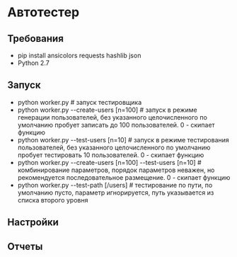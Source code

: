 Автотестер
=
Требования
-
+ pip install ansicolors requests hashlib json
+ Python 2.7

Запуск
-
+ python worker.py # запуск тестировщика
+ python worker.py --create-users [n=100] # запуск в режиме генерации пользователей, без указанного целочисленного по умолчанию пробует записать до 100 пользователей. 0 - скипает функцию
+ python worker.py --test-users [n=10] # запуск в режиме тестирования пользователей, без указанного целочисленного по умолчанию пробует тестировать 10 пользователей. 0 - скипает функцию
+ python worker.py --create-users [n=100] --test-users [n=10] # комбинирование параметров, порядок параметров неважен, но рекомендуется последовательное размещение. 0 - скипает функцию
+ python worker.py --test-path [/users] # тестирование по пути, по умолчанию пусто, параметр игнорируется, путь указывается из списка второго уровня

Настройки
-

Отчеты
-

